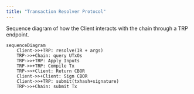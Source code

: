 ```yaml
---
title: "Transaction Resolver Protocol"
---
```


Sequence diagram of how the Client interacts with the chain through a TRP endpoint.

```mermaid
sequenceDiagram
    Client->>+TRP: resolve(IR + args)
    TRP->>+Chain: query UTxOs
    TRP->>+TRP: Apply Inputs
    TRP->>+TRP: Compile Tx
    TRP->>+Client: Return CBOR
    Client->>+Client: Sign CBOR
    Client->>+TRP: submit(txhash+signature)
    TRP->>+Chain: submit Tx
```    
